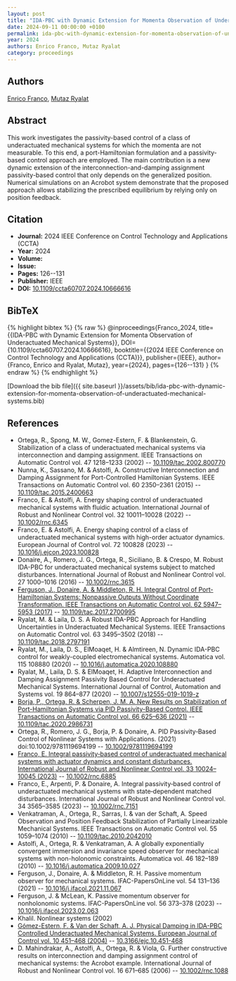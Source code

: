 ```yaml
---
layout: post
title: "IDA-PBC with Dynamic Extension for Momenta Observation of Underactuated Mechanical Systems"
date: 2024-09-11 00:00:00 +0100
permalink: ida-pbc-with-dynamic-extension-for-momenta-observation-of-underactuated-mechanical-systems
year: 2024
authors: Enrico Franco, Mutaz Ryalat
category: proceedings
---
```

 
## Authors
[Enrico Franco](authors/enrico-franco), [Mutaz Ryalat](authors/mutaz-ryalat)
 
## Abstract
This work investigates the passivity-based control of a class of underactuated mechanical systems for which the momenta are not measurable. To this end, a port-Hamiltonian formulation and a passivity-based control approach are employed. The main contribution is a new dynamic extension of the interconnection-and-damping assignment passivity-based control that only depends on the generalized position. Numerical simulations on an Acrobot system demonstrate that the proposed approach allows stabilizing the prescribed equilibrium by relying only on position feedback.
 
## Citation
- **Journal:** 2024 IEEE Conference on Control Technology and Applications (CCTA)
- **Year:** 2024
- **Volume:** 
- **Issue:** 
- **Pages:** 126--131
- **Publisher:** IEEE
- **DOI:** [10.1109/ccta60707.2024.10666616](https://doi.org/10.1109/ccta60707.2024.10666616)
 
## BibTeX
{% highlight bibtex %}
{% raw %}
@inproceedings{Franco_2024,
  title={{IDA-PBC with Dynamic Extension for Momenta Observation of Underactuated Mechanical Systems}},
  DOI={10.1109/ccta60707.2024.10666616},
  booktitle={{2024 IEEE Conference on Control Technology and Applications (CCTA)}},
  publisher={IEEE},
  author={Franco, Enrico and Ryalat, Mutaz},
  year={2024},
  pages={126--131}
}
{% endraw %}
{% endhighlight %}
 
[Download the bib file]({{ site.baseurl }}/assets/bib/ida-pbc-with-dynamic-extension-for-momenta-observation-of-underactuated-mechanical-systems.bib)
 
## References
- Ortega, R., Spong, M. W., Gomez-Estern, F. & Blankenstein, G. Stabilization of a class of underactuated mechanical systems via interconnection and damping assignment. IEEE Transactions on Automatic Control vol. 47 1218–1233 (2002) -- [10.1109/tac.2002.800770](https://doi.org/10.1109/tac.2002.800770)
- Nunna, K., Sassano, M. & Astolfi, A. Constructive Interconnection and Damping Assignment for Port-Controlled Hamiltonian Systems. IEEE Transactions on Automatic Control vol. 60 2350–2361 (2015) -- [10.1109/tac.2015.2400663](https://doi.org/10.1109/tac.2015.2400663)
- Franco, E. & Astolfi, A. Energy shaping control of underactuated mechanical systems with fluidic actuation. International Journal of Robust and Nonlinear Control vol. 32 10011–10028 (2022) -- [10.1002/rnc.6345](https://doi.org/10.1002/rnc.6345)
- Franco, E. & Astolfi, A. Energy shaping control of a class of underactuated mechanical systems with high-order actuator dynamics. European Journal of Control vol. 72 100828 (2023) -- [10.1016/j.ejcon.2023.100828](https://doi.org/10.1016/j.ejcon.2023.100828)
- Donaire, A., Romero, J. G., Ortega, R., Siciliano, B. & Crespo, M. Robust IDA-PBC for underactuated mechanical systems subject to matched disturbances. International Journal of Robust and Nonlinear Control vol. 27 1000–1016 (2016) -- [10.1002/rnc.3615](https://doi.org/10.1002/rnc.3615)
- [Ferguson, J., Donaire, A. & Middleton, R. H. Integral Control of Port-Hamiltonian Systems: Nonpassive Outputs Without Coordinate Transformation. IEEE Transactions on Automatic Control vol. 62 5947–5953 (2017)](integral-control-of-port-hamiltonian-systems-nonpassive-outputs-without-coordinate-transformation) -- [10.1109/tac.2017.2700995](https://doi.org/10.1109/tac.2017.2700995)
- Ryalat, M. & Laila, D. S. A Robust IDA-PBC Approach for Handling Uncertainties in Underactuated Mechanical Systems. IEEE Transactions on Automatic Control vol. 63 3495–3502 (2018) -- [10.1109/tac.2018.2797191](https://doi.org/10.1109/tac.2018.2797191)
- Ryalat, M., Laila, D. S., ElMoaqet, H. & Almtireen, N. Dynamic IDA-PBC control for weakly-coupled electromechanical systems. Automatica vol. 115 108880 (2020) -- [10.1016/j.automatica.2020.108880](https://doi.org/10.1016/j.automatica.2020.108880)
- Ryalat, M., Laila, D. S. & ElMoaqet, H. Adaptive Interconnection and Damping Assignment Passivity Based Control for Underactuated Mechanical Systems. International Journal of Control, Automation and Systems vol. 19 864–877 (2020) -- [10.1007/s12555-019-1019-z](https://doi.org/10.1007/s12555-019-1019-z)
- [Borja, P., Ortega, R. & Scherpen, J. M. A. New Results on Stabilization of Port-Hamiltonian Systems via PID Passivity-Based Control. IEEE Transactions on Automatic Control vol. 66 625–636 (2021)](new-results-on-stabilization-of-port-hamiltonian-systems-via-pid-passivity-based-control) -- [10.1109/tac.2020.2986731](https://doi.org/10.1109/tac.2020.2986731)
- Ortega, R., Romero, J. G., Borja, P. & Donaire, A. PID Passivity‐Based Control of Nonlinear Systems with Applications. (2021) doi:10.1002/9781119694199 -- [10.1002/9781119694199](https://doi.org/10.1002/9781119694199)
- [Franco, E. Integral passivity‐based control of underactuated mechanical systems with actuator dynamics and constant disturbances. International Journal of Robust and Nonlinear Control vol. 33 10024–10045 (2023)](integral-passivity-based-control-of-underactuated-mechanical-systems-with-actuator-dynamics-and-constant-disturbances) -- [10.1002/rnc.6885](https://doi.org/10.1002/rnc.6885)
- Franco, E., Arpenti, P. & Donaire, A. Integral passivity‐based control of underactuated mechanical systems with state‐dependent matched disturbances. International Journal of Robust and Nonlinear Control vol. 34 3565–3585 (2023) -- [10.1002/rnc.7151](https://doi.org/10.1002/rnc.7151)
- Venkatraman, A., Ortega, R., Sarras, I. & van der Schaft, A. Speed Observation and Position Feedback Stabilization of Partially Linearizable Mechanical Systems. IEEE Transactions on Automatic Control vol. 55 1059–1074 (2010) -- [10.1109/tac.2010.2042010](https://doi.org/10.1109/tac.2010.2042010)
- Astolfi, A., Ortega, R. & Venkatraman, A. A globally exponentially convergent immersion and invariance speed observer for mechanical systems with non-holonomic constraints. Automatica vol. 46 182–189 (2010) -- [10.1016/j.automatica.2009.10.027](https://doi.org/10.1016/j.automatica.2009.10.027)
- Ferguson, J., Donaire, A. & Middleton, R. H. Passive momentum observer for mechanical systems. IFAC-PapersOnLine vol. 54 131–136 (2021) -- [10.1016/j.ifacol.2021.11.067](https://doi.org/10.1016/j.ifacol.2021.11.067)
- Ferguson, J. & McLean, K. Passive momentum observer for nonholonomic systems. IFAC-PapersOnLine vol. 56 373–378 (2023) -- [10.1016/j.ifacol.2023.02.063](https://doi.org/10.1016/j.ifacol.2023.02.063)
- Khalil. Nonlinear systems (2002)
- [Gómez-Estern, F. & Van der Schaft, A. J. Physical Damping in IDA-PBC Controlled Underactuated Mechanical Systems. European Journal of Control vol. 10 451–468 (2004)](physical-damping-in-ida-pbc-controlled-underactuated-mechanical-systems) -- [10.3166/ejc.10.451-468](https://doi.org/10.3166/ejc.10.451-468)
- D. Mahindrakar, A., Astolfi, A., Ortega, R. & Viola, G. Further constructive results on interconnection and damping assignment control of mechanical systems: the Acrobot example. International Journal of Robust and Nonlinear Control vol. 16 671–685 (2006) -- [10.1002/rnc.1088](https://doi.org/10.1002/rnc.1088)

